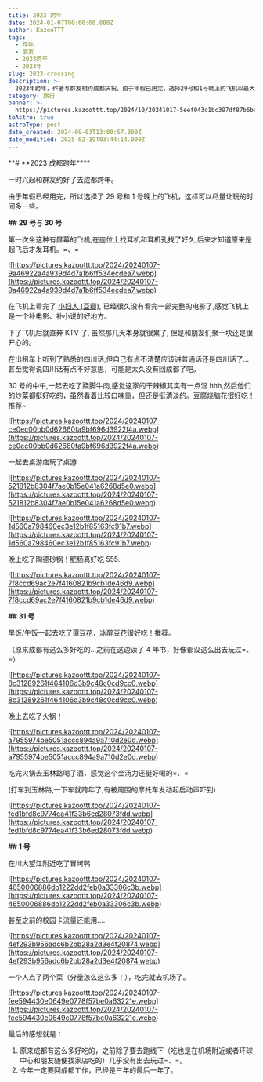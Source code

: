 ```yaml
---
title: 2023 跨年
date: 2024-01-07T00:00:00.000Z
author: KazooTTT
tags:
  - 跨年
  - 朋友
  - 2023跨年
  - 2023年
slug: 2023-crossing
description: >-
  2023年跨年，作者与群友相约成都庆祝。由于年假已用完，选择29号和1号晚上的飞机以最大化游玩时间。在飞机上体验了有屏幕的座位，并观看了电影《小妇人》。抵达后，与朋友们在KTV聚会，感受四川话的亲切。30号品尝了跷脚牛肉和桌游店的乐趣，晚上享用了陶德砂锅的肥肠。31号，一起吃了谭豆花和火锅，晚上在玉林路喝酒庆祝跨年。1号在川大望江附近吃了冒烤鸭后前往机场。此行让作者感慨成都美食众多，决心今年回成都工作。
category: 旅行
banner: >-
  https://pictures.kazoottt.top/2024/10/20241017-5eef043c1bc397df87b6be5f1a4aaa3e.png
toAstro: true
astroType: post
date_created: 2024-09-03T13:00:57.000Z
date_modified: 2025-02-19T03:44:14.000Z
---
```


**# **2023 成都跨年\*\*\*\*

一时兴起和群友约好了去成都跨年。

由于年假已经用完，所以选择了 29 号和 1 号晚上的飞机，这样可以尽量让玩的时间多一些。

**## 29 号与 30 号**

第一次坐这种有屏幕的飞机,在座位上找耳机和耳机孔找了好久,后来才知道原来是起飞后才发耳机。=、=

![https://pictures.kazoottt.top/2024/20240107-9a46922a4a939d4d7a1b6ff534ecdea7.webp](<https://pictures.kazoottt.top/2024/20240107-9a46922a4a939d4d7a1b6ff534ecdea7.webp>)

在飞机上看完了 [小妇人 (豆瓣)](<https://movie.douban.com/subject/26348103/>), 已经很久没有看完一部完整的电影了,感觉飞机上是一个补电影、补小说的好地方。

下了飞机后就直奔 KTV 了, 虽然那几天本身就很累了, 但是和朋友们聚一块还是很开心的。

在出租车上听到了熟悉的四川话,但自己有点不清楚应该讲普通话还是四川话了...甚至觉得说四川话有点不好意思，可能是太久没有回成都了吧。

30 号的中午,一起去吃了跷脚牛肉,感觉这家的干辣椒其实有一点湿 hhh,然后他们的炒菜都挺好吃的，虽然看着比较口味重，但还是挺清淡的。豆腐烧脑花很好吃！推荐~

![https://pictures.kazoottt.top/2024/20240107-ce0ec00bb0d62660fa9bf696d3922f4a.webp](<https://pictures.kazoottt.top/2024/20240107-ce0ec00bb0d62660fa9bf696d3922f4a.webp>)

一起去桌游店玩了桌游

![https://pictures.kazoottt.top/2024/20240107-521812b8304f7ae0b15e041a6268d5e0.webp](<https://pictures.kazoottt.top/2024/20240107-521812b8304f7ae0b15e041a6268d5e0.webp>)

![https://pictures.kazoottt.top/2024/20240107-1d560a798460ec3e12b1f85163fc91b7.webp](<https://pictures.kazoottt.top/2024/20240107-1d560a798460ec3e12b1f85163fc91b7.webp>)

晚上吃了陶德砂锅！肥肠真好吃 555.

![https://pictures.kazoottt.top/2024/20240107-7f8ccd69ac2e7f4160821b9cb1de46d9.webp](<https://pictures.kazoottt.top/2024/20240107-7f8ccd69ac2e7f4160821b9cb1de46d9.webp>)

**## 31 号**

早饭/午饭一起去吃了谭豆花，冰醉豆花很好吃！推荐。

（原来成都有这么多好吃的...之前在这边读了 4 年书，好像都没这么出去玩过=、=）

![https://pictures.kazoottt.top/2024/20240107-8c31289261f464106d3b9c48c0cd9cc0.webp](<https://pictures.kazoottt.top/2024/20240107-8c31289261f464106d3b9c48c0cd9cc0.webp>)

晚上去吃了火锅！

![https://pictures.kazoottt.top/2024/20240107-a7955974be5051accc894a9a710d2e0d.webp](<https://pictures.kazoottt.top/2024/20240107-a7955974be5051accc894a9a710d2e0d.webp>)

吃完火锅去玉林路喝了酒，感觉这个金汤力还挺好喝的=、=

(打车到玉林路,一下车就跨年了,有被周围的摩托车发动起启动声吓到)

![https://pictures.kazoottt.top/2024/20240107-fed1bfd8c9774ea41f33b6ed28073fdd.webp](<https://pictures.kazoottt.top/2024/20240107-fed1bfd8c9774ea41f33b6ed28073fdd.webp>)

**## 1 号**

在川大望江附近吃了冒烤鸭

![https://pictures.kazoottt.top/2024/20240107-4650006886db1222dd2feb0a33306c3b.webp](<https://pictures.kazoottt.top/2024/20240107-4650006886db1222dd2feb0a33306c3b.webp>)

甚至之前的校园卡流量还能用....

![https://pictures.kazoottt.top/2024/20240107-4ef293b956adc6b2bb28a2d3e4f20874.webp](<https://pictures.kazoottt.top/2024/20240107-4ef293b956adc6b2bb28a2d3e4f20874.webp>)

一个人点了两个菜（分量怎么这么多！），吃完就去机场了。

![https://pictures.kazoottt.top/2024/20240107-fee594430e0649e0778f57be0a63221e.webp](<https://pictures.kazoottt.top/2024/20240107-fee594430e0649e0778f57be0a63221e.webp>)

最后的感想就是：

1. 原来成都有这么多好吃的，之前除了要去跑线下（吃也是在机场附近或者环球中心和朋友随便找家店吃的）几乎没有出去玩过=、=。
2. 今年一定要回成都工作，已经是三年的最后一年了。
